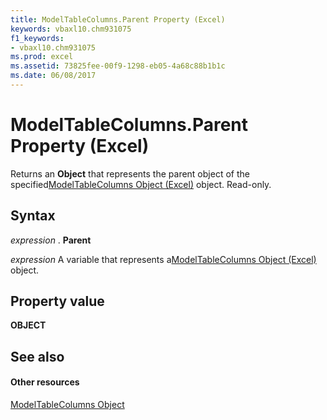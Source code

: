```yaml
---
title: ModelTableColumns.Parent Property (Excel)
keywords: vbaxl10.chm931075
f1_keywords:
- vbaxl10.chm931075
ms.prod: excel
ms.assetid: 73825fee-00f9-1298-eb05-4a68c88b1b1c
ms.date: 06/08/2017
---
```



# ModelTableColumns.Parent Property (Excel)

Returns an **Object** that represents the parent object of the specified[ModelTableColumns Object (Excel)](modeltablecolumns-object-excel.md) object. Read-only.


## Syntax

 _expression_ . **Parent**

 _expression_ A variable that represents a[ModelTableColumns Object (Excel)](modeltablecolumns-object-excel.md) object.


## Property value

 **OBJECT**


## See also


#### Other resources



[ModelTableColumns Object](modeltablecolumns-object-excel.md)

